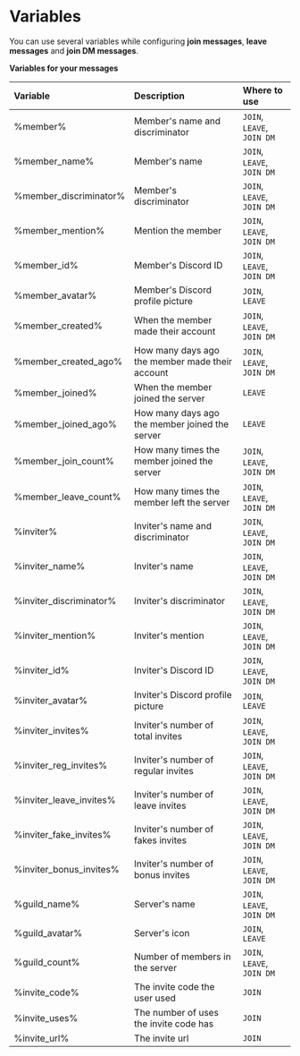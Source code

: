 # Variables

You can use several variables while configuring **join messages**, **leave messages** and **join DM messages**.

**Variables for your messages**

| Variable | Description | Where to use |
| :--- | :--- | :--- |
| %member% | Member's name and discriminator | `JOIN`, `LEAVE`, `JOIN DM` |
| %member\_name% | Member's name | `JOIN`, `LEAVE`, `JOIN DM` |
| %member\_discriminator% | Member's discriminator | `JOIN`, `LEAVE`, `JOIN DM` |
| %member\_mention% | Mention the member | `JOIN`, `LEAVE`, `JOIN DM` |
| %member\_id% | Member's Discord ID | `JOIN`, `LEAVE`, `JOIN DM` |
| %member\_avatar% | Member's Discord profile picture | `JOIN`, `LEAVE` |
| %member\_created% | When the member made their account | `JOIN`, `LEAVE`, `JOIN DM` |
| %member\_created\_ago% | How many days ago the member made their account | `JOIN`, `LEAVE`, `JOIN DM` |
| %member\_joined% | When the member joined the server | `LEAVE` |
| %member\_joined\_ago% | How many days ago the member joined the server | `LEAVE` |
| %member\_join\_count% | How many times the member joined the server | `JOIN`, `LEAVE`, `JOIN DM` |
| %member\_leave\_count% | How many times the member left the server | `JOIN`, `LEAVE`, `JOIN DM` |
| %inviter% | Inviter's name and discriminator | `JOIN`, `LEAVE`, `JOIN DM` |
| %inviter\_name% | Inviter's name | `JOIN`, `LEAVE`, `JOIN DM` |
| %inviter\_discriminator% | Inviter's discriminator | `JOIN`, `LEAVE`, `JOIN DM` |
| %inviter\_mention% | Inviter's mention | `JOIN`, `LEAVE`, `JOIN DM` |
| %inviter\_id% | Inviter's Discord ID | `JOIN`, `LEAVE`, `JOIN DM` |
| %inviter\_avatar% | Inviter's Discord profile picture | `JOIN`, `LEAVE` |
| %inviter\_invites% | Inviter's number of total invites | `JOIN`, `LEAVE`, `JOIN DM` |
| %inviter\_reg\_invites% | Inviter's number of regular invites | `JOIN`, `LEAVE`, `JOIN DM` |
| %inviter\_leave\_invites% | Inviter's number of leave invites | `JOIN`, `LEAVE`, `JOIN DM` |
| %inviter\_fake\_invites% | Inviter's number of fakes invites | `JOIN`, `LEAVE`, `JOIN DM` |
| %inviter\_bonus\_invites% | Inviter's number of bonus invites | `JOIN`, `LEAVE`, `JOIN DM` |
| %guild\_name% | Server's name | `JOIN`, `LEAVE`, `JOIN DM` |
| %guild\_avatar% | Server's icon | `JOIN`, `LEAVE` |
| %guild\_count% | Number of members in the server | `JOIN`, `LEAVE`, `JOIN DM` |
| %invite\_code% | The invite code the user used | `JOIN` |
| %invite\_uses% | The number of uses the invite code has | `JOIN` |
| %invite\_url% | The invite url | `JOIN` |



